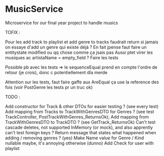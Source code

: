 # MusicService
Microservice for our final year project to handle musics

TOFIX :

Pour les add track to playlist et add genre to tracks faudrait return si jamais on essaye d'add un genre qui existe déjà ?
En fait jpense faut faire un entitystate modified ou qq chose comme ça jsais pas
Aussi ptet virer les musiques ac artistaName = empty_field ?
Faire les tests

Possible pb avec les tests => le sequenceEqual prend en compte l'ordre de retour (je crois), donc c potentiellement dla merde

Attention sur les tests, faut faire gaffe aux AreEqual ça use la reference des fois (voir PostGenre les tests pr un truc ok)

TODO :

Add constructor for Track & other DTOs for easier testing ? (see every test)
Add mapping from Tracks to TrackWithGenresDTO for Genres ? (see test TrackController, PostTrackWithGenres_ReturnsOk);
Add mapping from TrackWithGenresDTO to TrackDTO ? (see GetTrack_ReturnsOk)
Can't test cascade deletes, not supported InMemory (or mock), and also apprently can't test foreign keys ?
Return message that states what happened when adding / removing genres ? (yes)
Make Name value for Genre / Kind nullable maybe, it's annoying otherwise (dunno)
Add Check for user with playlist